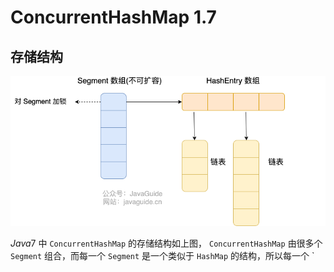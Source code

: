 # ConcurrentHashMap 1.7

## 存储结构

![alt text](image.png)

$Java 7$ 中 `ConcurrentHashMap` 的存储结构如上图， `ConcurrentHashMap` 由很多个 `Segment` 组合，而每一个 `Segment` 是一个类似于 `HashMap` 的结构，所以每一个 `
